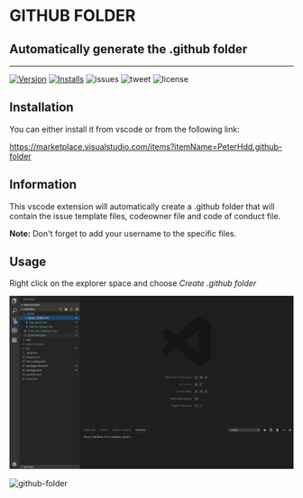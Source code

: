 # GITHUB FOLDER
## Automatically generate the .github folder
-------------------
[![Version](https://vsmarketplacebadge.apphb.com/version/peterhdd.github-folder.svg)](https://marketplace.visualstudio.com/items?itemName=PeterHdd.github-folder)
[![Installs](https://vsmarketplacebadge.apphb.com/installs/peterhdd.github-folder.svg)](https://marketplace.visualstudio.com/items?itemName=peterhdd.firebase-firestore-snippets)
![issues](https://img.shields.io/github/issues/PeterHdd/github-folder.svg)
![tweet](https://img.shields.io/twitter/url/https/github.com/PeterHdd/github-folder.svg?style=social)
![license](https://img.shields.io/github/license/PeterHdd/github-folder.svg)

## Installation

You can either install it from vscode or from the following link:

https://marketplace.visualstudio.com/items?itemName=PeterHdd.github-folder

## Information

This vscode extension will automatically create a .github folder that will contain the issue template files, codeowner file and code of conduct file.

**Note:** Don't forget to add your username to the specific files.

## Usage

Right click on the explorer space and choose *Create .github folder*


![template-image](images/templateImage.png)

![github-folder](https://media.giphy.com/media/JRCnf848hWediiYPkz/giphy.gif)
